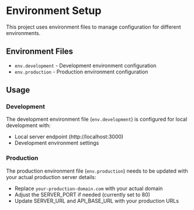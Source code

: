 # Environment Setup

This project uses environment files to manage configuration for different environments.

## Environment Files

- `env.development` - Development environment configuration
- `env.production` - Production environment configuration

## Usage

### Development
The development environment file (`env.development`) is configured for local development with:
- Local server endpoint (http://localhost:3000)
- Development environment settings

### Production
The production environment file (`env.production`) needs to be updated with your actual production server details:
- Replace `your-production-domain.com` with your actual domain
- Adjust the SERVER_PORT if needed (currently set to 80)
- Update SERVER_URL and API_BASE_URL with your production URLs

